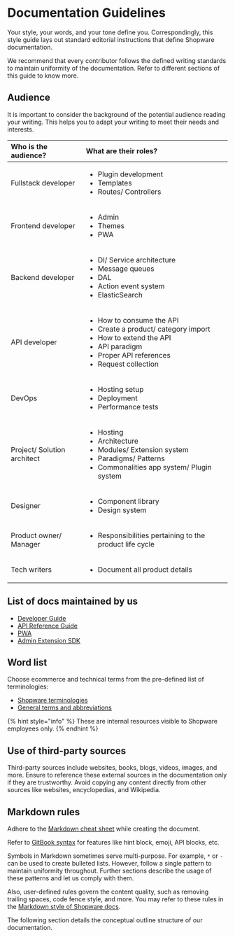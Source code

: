 # Documentation Guidelines

Your style, your words, and your tone define you. Correspondingly, this style guide lays out standard editorial instructions that define Shopware documentation.

We recommend that every contributor follows the defined writing standards to maintain uniformity of the documentation. Refer to different sections of this guide to know more.

## Audience

It is important to consider the background of the potential audience reading your writing. This helps you to adapt your writing to meet their needs and interests.

| Who is the audience? | What are their roles? |
| :--- | :--- |
| Fullstack developer | <ul><li>Plugin development</li><li>Templates</li><li>Routes/ Controllers</li></ul>|
| Frontend developer | <ul><li>Admin</li><li>Themes</li><li>PWA</li></ul>  |
| Backend developer | <ul><li>DI/ Service architecture</li><li>Message queues</li><li>DAL</li><li>Action event system</li><li>ElasticSearch</li></ul> |
| API developer  | <ul><li>How to consume the API</li><li>Create a product/ category import</li><li>How to extend the API</li><li>API paradigm</li><li>Proper API references</li><li>Request collection</li></ul> |
| DevOps  | <ul><li>Hosting setup</li><li>Deployment</li><li>Performance tests</li></ul> |
| Project/ Solution architect | <ul><li>Hosting</li><li>Architecture</li><li>Modules/ Extension system</li><li>Paradigms/ Patterns</li><li>Commonalities app system/ Plugin system</li></ul> |
| Designer | <ul><li>Component library</li><li>Design system</li></ul> |
| Product owner/ Manager | <ul><li>Responsibilities pertaining to the product life cycle</li></ul> |
| Tech writers | <ul><li>Document all product details</li></ul> |

## List of docs maintained by us

* [Developer Guide](https://developer.shopware.com/docs/)
* [API Reference Guide](https://shopware.stoplight.io/)
* [PWA](https://shopware-pwa-docs.vuestorefront.io/)
* [Admin Extension SDK](https://shopware.github.io/admin-extension-sdk/)

## Word list

Choose ecommerce and technical terms from the pre-defined list of terminologies:

* [Shopware terminologies](https://shopware.atlassian.net/wiki/spaces/pr/pages/19249037615/Shopware+terminology)
* [General terms and abbreviations](https://shopware.atlassian.net/wiki/spaces/BGE/pages/735426953/Our+corporate+communications)

{% hint style="info" %}
These are internal resources visible to Shopware employees only.
{% endhint %}

## Use of third-party sources

Third-party sources include websites, books, blogs, videos, images, and more. Ensure to reference these external sources in the documentation only if they are trustworthy. Avoid copying any content directly from other sources like websites, encyclopedias, and Wikipedia.

## Markdown rules

Adhere to the [Markdown cheat sheet](https://www.markdownguide.org/cheat-sheet/) while creating the document.

Refer to [GitBook syntax](https://gitbook.gitbook.io/git-sync/) for features like hint block, emoji, API blocks, etc.

Symbols in Markdown sometimes serve multi-purpose. For example, `*` or `-` can be used to create bulleted lists. However, follow a single pattern to maintain uniformity throughout. Further sections describe the usage of these patterns and let us comply with them.

Also, user-defined rules govern the content quality, such as removing trailing spaces, code fence style, and more. You may refer to these rules in the [Markdown style of Shopware docs](https://github.com/shopware/docs/blob/master/markdown-style-config.yml).

The following section details the conceptual outline structure of our documentation.

